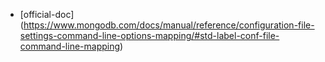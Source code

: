 - [official-doc] (https://www.mongodb.com/docs/manual/reference/configuration-file-settings-command-line-options-mapping/#std-label-conf-file-command-line-mapping)
